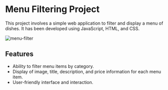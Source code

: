 # Menu Filtering Project

This project involves a simple web application to filter and display a menu of dishes. It has been developed using JavaScript, HTML, and CSS.

![menu-filter](https://github.com/TG1989/Menu-filter/assets/115742987/774fa9eb-9013-4493-913d-660dd02bc020)

## Features

- Ability to filter menu items by category.
- Display of image, title, description, and price information for each menu item.
- User-friendly interface and interaction.
